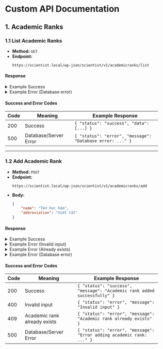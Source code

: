 # Custom API Documentation

## 1. Academic Ranks

### 1.1 List Academic Ranks

- **Method:** `GET`
- **Endpoint:**  
  ```
  https://scientist.local/wp-json/scientist/v1/academicranks/list
  ```

#### Response

<details>
<summary>Example Success</summary>

```json
{
    "status": "success",
    "data": [
        {
            "id": "1",
            "name": "Giáo sư",
            "abbreviation": "GS."
        },
        {
            "id": "2",
            "name": "Phó Giáo sư",
            "abbreviation": "PGS."
        }
    ]
}
```
</details>

<details>
<summary>Example Error (Database error)</summary>

```json
{
    "status": "error",
    "message": "Database error: ...details..."
}
```
</details>

#### Success and Error Codes

| Code | Meaning                | Example Response                                      |
|------|------------------------|------------------------------------------------------|
| 200  | Success                | `{ "status": "success", "data": [...] }`             |
| 500  | Database/Server Error  | `{ "status": "error", "message": "Database error: ..." }` |

---

### 1.2 Add Academic Rank

- **Method:** `POST`
- **Endpoint:**  
  ```
  https://scientist.local/wp-json/scientist/v1/academicranks/add
  ```
- **Body:**  
  ```json
  {
      "name": "Tên học hàm",
      "abbreviation": "Viết tắt"
  }
  ```

#### Response

<details>
<summary>Example Success</summary>

```json
{
    "status": "success",
    "message": "Academic rank added successfully"
}
```
</details>

<details>
<summary>Example Error (Invalid input)</summary>

```json
{
    "status": "error",
    "message": "Invalid input"
}
```
</details>

<details>
<summary>Example Error (Already exists)</summary>

```json
{
    "status": "error",
    "message": "Academic rank already exists"
}
```
</details>

<details>
<summary>Example Error (Database error)</summary>

```json
{
    "status": "error",
    "message": "Error adding academic rank: ...details..."
}
```
</details>

#### Success and Error Codes

| Code | Meaning                        | Example Response                                         |
|------|--------------------------------|---------------------------------------------------------|
| 200  | Success                        | `{ "status": "success", "message": "Academic rank added successfully" }` |
| 400  | Invalid input                  | `{ "status": "error", "message": "Invalid input" }`     |
| 409  | Academic rank already exists   | `{ "status": "error", "message": "Academic rank already exists" }` |
| 500  | Database/Server Error          | `{ "status": "error", "message": "Error adding academic rank: ..." }` |